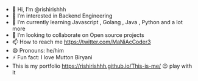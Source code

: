 - 👋 Hi, I’m @rishirishhh
- 👀 I’m interested in Backend Engineering
- 🌱 I’m currently learning Javascript , Golang , Java , Python and a lot more
- 💞️ I’m looking to collaborate on Open source projects
- 📫 How to reach me https://twitter.com/MaNiAcCoder3
- 😄 Pronouns: he/him
- ⚡ Fun fact: I love Mutton Biryani
- This is my portfolio https://rishirishhh.github.io/This-is-me/ :wink: play with it
<!---
rishirishhh/rishirishhh is a ✨ special ✨ repository because its `README.md` (this file) appears on your GitHub profile.
You can click the Preview link to take a look at your changes.
--->
